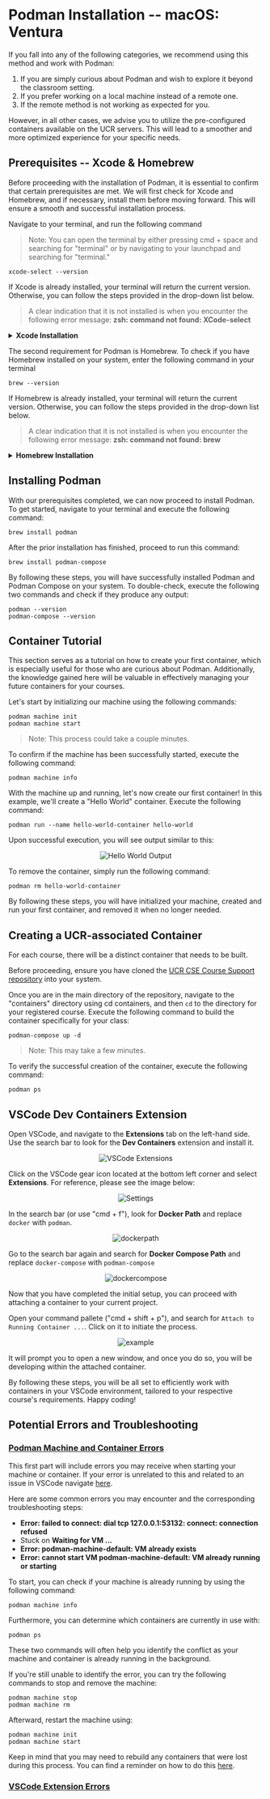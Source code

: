 # Podman Installation -- macOS: Ventura 

If you fall into any of the following categories, we recommend using this method and work with Podman:

1. If you are simply curious about Podman and wish to explore it beyond the classroom setting.
2. If you prefer working on a local machine instead of a remote one.
3. If the remote method is not working as expected for you.

However, in all other cases, we advise you to utilize the pre-configured containers available on the UCR servers. This will lead to a smoother and more optimized experience for your specific needs.

## Prerequisites -- Xcode & Homebrew

Before proceeding with the installation of Podman, it is essential to confirm that certain prerequisites are met. We will first check for Xcode and Homebrew, and if necessary, install them before moving forward. This will ensure a smooth and successful installation process.

Navigate to your terminal, and run the following command
>Note: You can open the terminal by either pressing cmd + space and searching for "terminal" or by navigating to your launchpad and searching for "terminal."
```
xcode-select --version
```
If Xcode is already installed, your terminal will return the current version. Otherwise, you can follow the steps provided in the drop-down list below.
>A clear indication that it is not installed is when you encounter the following error message: **zsh: command not found: XCode-select**
<details>
<summary> <b>Xcode Installation</b></summary>
To install XCode, run the following command in your terminal
```
xcode-select --install
```

After running the command, a pop-up will appear. Choose the "Install" option and follw by clicking "Agree" to the license agreement. XCode will now begin installing. This may take a few minutes. Once the installation process is complete, simply click "Done" on the pop-up that confirms the software has been installed.

To check if the installation was successful, run the following command
```
xcode-select --version
```
The terminal should output the current version of Xcode.

</details>


The second requirement for Podman is Homebrew. To check if you have Homebrew installed on your system, enter the following command in your terminal
```
brew --version
``` 
If Homebrew is already installed, your terminal will return the current version. Otherwise, you can follow the steps provided in the drop-down list below.
>A clear indication that it is not installed is when you encounter the following error message: **zsh: command not found: brew**

<details>
<summary> <b>Homebrew Installation</b> </summary>

To begin the installation, navigate to the <a target="_blank" rel="noopener noreferrer" href="https://brew.sh/">Homebrew page</a>.

You will now see the following:

<p align="center">
   <img src="images/homebrew.png" alt="Homebrew Paste Icon" width = "850" height = "300"> 
</p>

To copy the script, simply click on the clipboard icon located to the right of the command, and then paste it directly into your terminal.

The terminal may prompt you for 'sudo access'. Enter the admin password to the terminal. You may not see the characters you are typing; this is normal.
>Note: Your admin password is the same password you use to log into your Mac.

After entering your password, a list will be displayed showing what is going to be installed and where. Press the **return** key on your keyboard to continue. The installation will now begin and may take a few minutes.

Once Homebrew has been installed, locate the following lines
```
==> Next steps:
- Run these two commands in your terminal to add Homebrew to your PATH:
    (echo; echo 'eval "$(/opt/homebrew/bin/brew/ shellenv)"') >> /Users/kennythai/.zprofile
    eval "$(/opt/homebrew/bin/brew shellenv)"
```
The two commands will vary slightly for every system. **DO NOT COPY** the commands from above, but instead the ones from your own terminal.

Copy and paste the first line into your terminal. In this case, the first line is **(echo; echo 'eval "$(/opt/homebrew/bin/brew/ shellenv)"') >> /Users/kennythai/.zprofile**

Copy and paste the second line into your terminal **eval "$(/opt/homebrew/bin/brew shellenv)"**

Once you have completed the previous steps, confirm the successful installation of Homebrew by running the following command.
```
brew --version
```
</details>

## Installing Podman

With our prerequisites completed, we can now proceed to install Podman. To get started, navigate to your terminal and execute the following command:
 
```
brew install podman
```

After the prior installation has finished, proceed to run this command:

```
brew install podman-compose
```

By following these steps, you will have successfully installed Podman and Podman Compose on your system. To double-check, execute the following two commands and check if they produce any output:

```
podman --version
podman-compose --version
```
## Container Tutorial

This section serves as a tutorial on how to create your first container, which is especially useful for those who are curious about Podman. Additionally, the knowledge gained here will be valuable in effectively managing your future containers for your courses.

Let's start by initializing our machine using the following commands:

```
podman machine init
podman machine start
```
>Note: This process could take a couple minutes. 

To confirm if the machine has been successfully started, execute the following command:

```
podman machine info
```

With the machine up and running, let's now create our first container! In this example, we'll create a "Hello World" container. Execute the following command:

```
podman run --name hello-world-container hello-world
```

Upon successful execution, you will see output similar to this:

<p align="center">
   <img src="images/hello_world.png" alt="Hello World Output" > 
</p>

To remove the container, simply run the following command:

```
podman rm hello-world-container
```
By following these steps, you will have initialized your machine, created and run your first container, and removed it when no longer needed.

## Creating a UCR-associated Container
For each course, there will be a distinct container that needs to be built.

Before proceeding, ensure you have cloned the <a target="_blank" rel="noopener noreferrer" href="https://github.com/ucrcsedept/course-support/tree/main ">UCR CSE Course Support repository</a> into your system.

Once you are in the main directory of the repository, navigate to the "containers" directory using cd containers, and then `cd` to the directory for your registered course. Execute the following command to build the container specifically for your class:

```
podman-compose up -d
```
>Note: This may take a few minutes.

To verify the successful creation of the container, execute the following command:
```
podman ps
```

## VSCode Dev Containers Extension

Open VSCode, and navigate to the **Extensions** tab on the left-hand side. Use the search bar to look for the **Dev Containers** extension and install it. 

<p align="center">
   <img src="images/ext.png" alt="VSCode Extensions" > 
</p>

Click on the VSCode gear icon located at the bottom left corner and select **Extensions**. For reference, please see the image below: 

<p align="center">
   <img src="images/settings.png" alt="Settings" > 
</p>

In the search bar (or use "cmd + f"), look for **Docker Path** and replace `docker` with `podman`.
<p align="center">
   <img src="images/dockerpath.png" alt="dockerpath" > 
</p>

Go to the search bar again and search for **Docker Compose Path** and replace `docker-compose` with `podman-compose`
<p align="center">
   <img src="images/dockerpath.png" alt="dockercompose" > 
</p>

Now that you have completed the initial setup, you can proceed with attaching a container to your current project.

Open your command pallete ("cmd + shift + p"), and search for `Attach to Running Container ...`. Click on it to initiate the process.

<p align="center">
   <img src="images/example.png" alt="example" width= " " height = " "> 
</p>

It will prompt you to open a new window, and once you do so, you will be developing within the attached container.

By following these steps, you will be all set to efficiently work with containers in your VSCode environment, tailored to your respective course's requirements. Happy coding!
## Potential Errors and Troubleshooting

### <u><b>Podman Machine and Container Errors</b></u>

This first part will include errors you may receive when starting your machine or container. If your error is unrelated to this and related to an issue in VSCode navigate [here](#vscode-extension-errors).

Here are some common errors you may encounter and the corresponding troubleshooting steps:
* <b>Error: failed to connect: dial tcp 127.0.0.1:53132: connect: connection refused</b>
* Stuck on <b>Waiting for VM ...</b>
* <b>Error: podman-machine-default: VM already exists</b>
* <b> Error: cannot start VM podman-machine-default: VM already running or starting </b>

To start, you can check if your machine is already running by using the following command:

```
podman machine info
```

Furthermore, you can determine which containers are currently in use with:

```
podman ps
```

These two commands will often help you identify the conflict as your machine and container is already running in the background. 

If you're still unable to identify the error, you can try the following commands to stop and remove the machine:

```
podman machine stop
podman machine rm
```

Afterward, restart the machine using:

```
podman machine init
podman machine start
```

Keep in mind that you may need to rebuild any containers that were lost during this process. You can find a reminder on how to do this [here](#creating-a-ucr-associated-container).

### <u><b>VSCode Extension Errors</u></b>